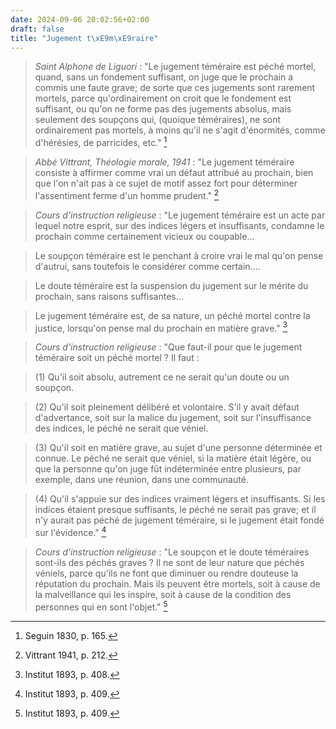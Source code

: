 ```yaml
---
date: 2024-09-06 20:02:56+02:00
draft: false
title: "Jugement t\xE9m\xE9raire"
---
```





> *Saint Alphone de Liguori* : "Le jugement téméraire est péché mortel, quand, sans un fondement suffisant, on juge que le prochain a commis une faute grave; de sorte que ces jugements sont rarement mortels, parce qu'ordinairement on croit que le fondement est suffisant, ou qu'on ne forme pas des jugements absolus, mais seulement des soupçons qui, (quoique téméraires), ne sont ordinairement pas mortels, à moins qu'il ne s'agit d'énormités, comme d'hérésies, de parricides, etc." [^1]

[^1]: Seguin 1830, p. 165.

> *Abbé Vittrant, Théologie morale, 1941* : "Le jugement téméraire consiste à affirmer comme vrai un défaut attribué au prochain, bien que l'on n'ait pas à ce sujet de motif assez fort pour déterminer l'assentiment ferme d'un homme prudent." [^2]

[^2]: Vittrant 1941, p. 212.

> *Cours d'instruction religieuse* : "Le jugement téméraire est un acte par lequel notre esprit, sur des indices légers et insuffisants, condamne le prochain comme certainement vicieux ou coupable...

> Le soupçon téméraire est le penchant à croire vrai le mal qu'on pense d'autrui, sans toutefois le considérer comme certain....

> Le doute téméraire est la suspension du jugement sur le mérite du prochain, sans raisons suffisantes...

> Le jugement téméraire est, de sa nature, un péché mortel contre la justice, lorsqu'on pense mal du prochain en matière grave." [^3]

[^3]: Institut 1893, p. 408.

> *Cours d'instruction religieuse* : "Que faut-il pour que le jugement téméraire soit un péché mortel ? Il faut :

> (1) Qu'il soit absolu, autrement ce ne serait qu'un doute ou un soupçon.

> (2) Qu'il soit pleinement délibéré et volontaire. S'il y avait défaut d'advertance, soit sur la malice du jugement, soit sur l'insuffisance des indices, le péché ne serait que véniel.

> (3) Qu'il soit en matière grave, au sujet d'une personne déterminée et connue. Le péché ne serait que véniel, si la matière était légère, ou que la personne qu'on juge fût indéterminée entre plusieurs, par exemple, dans une réunion, dans une communauté.

> (4) Qu'il s'appuie sur des indices vraiment légers et insuffisants. Si les indices étaient presque suffisants, le péché ne serait pas grave; et il n'y aurait pas péché de jugement téméraire, si le jugement était fondé sur l'évidence." [^4]

[^4]: Institut 1893, p. 409.

> *Cours d'instruction religieuse* : "Le soupçon et le doute téméraires sont-ils des péchés graves ? Il ne sont de leur nature que péchés véniels, parce qu'ils ne font que diminuer ou rendre douteuse la réputation du prochain. Mais ils peuvent être mortels, soit à cause de la malveillance qui les inspire, soit à cause de la condition des personnes qui en sont l'objet." [^5]

[^5]: Institut 1893, p. 409.
